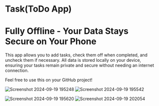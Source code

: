 # Task(ToDo App)
# Fully Offline - Your Data Stays Secure on Your Phone

This app allows you to add tasks, check them off when completed, and uncheck them if necessary. All data is stored locally on your device, ensuring your tasks remain private and secure without needing an internet connection.

Feel free to use this on your GitHub project!

![Screenshot 2024-09-19 195248](https://github.com/user-attachments/assets/2fa1d343-bd47-4450-83b8-fbd697785ebf) ![Screenshot 2024-09-19 195542](https://github.com/user-attachments/assets/0b87533d-b2c3-44d5-a946-b2f21ed8d5f6)

![Screenshot 2024-09-19 195620](https://github.com/user-attachments/assets/fb6a125a-7772-4bd5-838b-5ce27736337e) ![Screenshot 2024-09-19 202054](https://github.com/user-attachments/assets/c36fa927-0d20-4191-a942-fe9b6033eb30)
